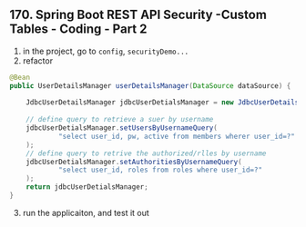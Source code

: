 ## 170. Spring Boot REST API Security -Custom Tables - Coding - Part 2
1. in the project, go to `config`, `securityDemo...`
2. refactor
```java
@Bean
public UserDetailsManager userDetailsManager(DataSource dataSource) {
    
    JdbcUserDetailsManager jdbcUserDetialsManager = new JdbcUserDetailsManager(dataSource); 
    
    // define query to retrieve a suer by username
    jdbcUserDetialsManager.setUsersByUsernameQuery(
            "select user_id, pw, active from members wherer user_id=?"
    );
    // define query to retrive the authorized/rlles by username 
    jdbcUserDetialsManager.setAuthoritiesByUsernameQuery(
            "select user_id, roles from roles where user_id=?"
    ); 
    return jdbcUserDetialsManager;
}
```
3. run the applicaiton, and test it out 
